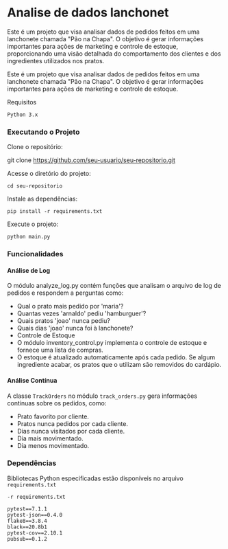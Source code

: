 # Analise de dados lanchonet

Este é um projeto que visa analisar dados de pedidos feitos em uma lanchonete chamada "Pão na Chapa". O objetivo é gerar informações importantes para ações de marketing e controle de estoque, proporcionando uma visão detalhada do comportamento dos clientes e dos ingredientes utilizados nos pratos.

Este é um projeto que visa analisar dados de pedidos feitos em uma lanchonete chamada "Pão na Chapa". O objetivo é gerar informações importantes para ações de marketing e controle de estoque.

Requisitos
```
Python 3.x
```

### Executando o Projeto

Clone o repositório:

git clone https://github.com/seu-usuario/seu-repositorio.git

Acesse o diretório do projeto:

```
cd seu-repositorio
```

Instale as dependências:

```
pip install -r requirements.txt
```

Execute o projeto:

```
python main.py
```

### Funcionalidades

#### Análise de Log
 
 O módulo analyze_log.py contém funções que analisam o arquivo de log de pedidos e respondem a perguntas como:

- Qual o prato mais pedido por 'maria'?
- Quantas vezes 'arnaldo' pediu 'hamburguer'?
- Quais pratos 'joao' nunca pediu?
- Quais dias 'joao' nunca foi à lanchonete?
- Controle de Estoque
- O módulo inventory_control.py implementa o controle de estoque e fornece uma lista de compras. 
- O estoque é atualizado automaticamente após cada pedido. Se algum ingrediente acabar, os pratos que o utilizam são removidos do cardápio.

#### Análise Contínua

A classe ```TrackOrders``` no módulo ```track_orders.py``` gera informações contínuas sobre os pedidos, como:

- Prato favorito por cliente.
- Pratos nunca pedidos por cada cliente.
- Dias nunca visitados por cada cliente.
- Dia mais movimentado.
- Dia menos movimentado.

### Dependências

Bibliotecas Python especificadas estão disponíveis no arquivo ```requirements.txt```

```
-r requirements.txt

pytest==7.1.1
pytest-json==0.4.0
flake8==3.8.4
black==20.8b1
pytest-cov==2.10.1
pubsub==0.1.2

```